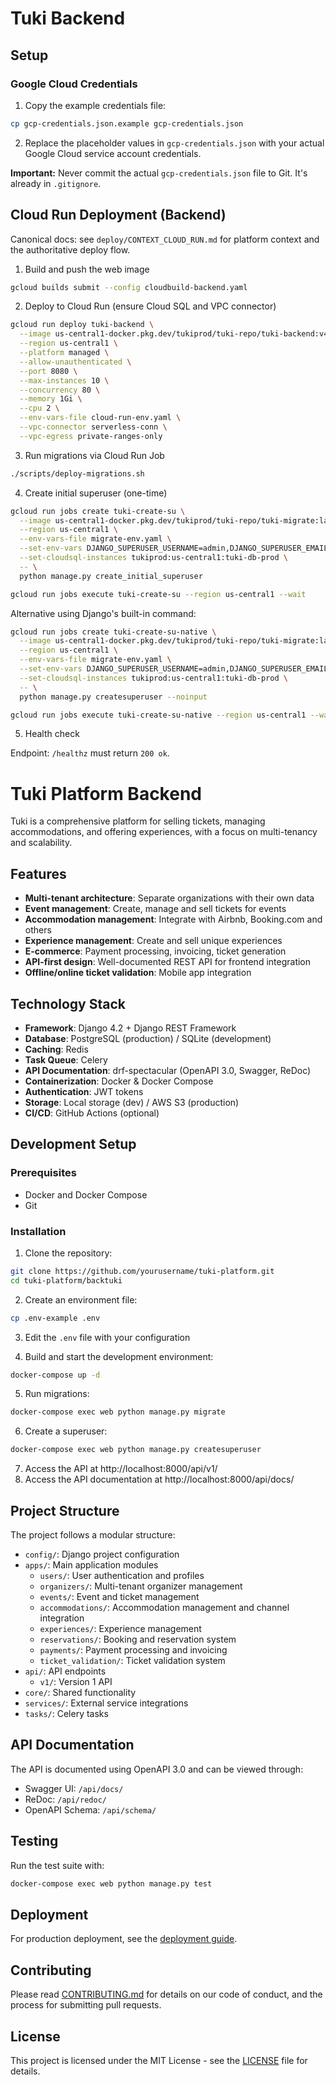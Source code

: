 # Tuki Backend

## Setup

### Google Cloud Credentials

1. Copy the example credentials file:
```bash
cp gcp-credentials.json.example gcp-credentials.json
```

2. Replace the placeholder values in `gcp-credentials.json` with your actual Google Cloud service account credentials.

**Important:** Never commit the actual `gcp-credentials.json` file to Git. It's already in `.gitignore`.

## Cloud Run Deployment (Backend)

Canonical docs: see `deploy/CONTEXT_CLOUD_RUN.md` for platform context and the authoritative deploy flow.

1) Build and push the web image

```bash
gcloud builds submit --config cloudbuild-backend.yaml
```

2) Deploy to Cloud Run (ensure Cloud SQL and VPC connector)

```bash
gcloud run deploy tuki-backend \
  --image us-central1-docker.pkg.dev/tukiprod/tuki-repo/tuki-backend:v4-backend \
  --region us-central1 \
  --platform managed \
  --allow-unauthenticated \
  --port 8080 \
  --max-instances 10 \
  --concurrency 80 \
  --memory 1Gi \
  --cpu 2 \
  --env-vars-file cloud-run-env.yaml \
  --vpc-connector serverless-conn \
  --vpc-egress private-ranges-only
```

3) Run migrations via Cloud Run Job

```bash
./scripts/deploy-migrations.sh
```

4) Create initial superuser (one-time)

```bash
gcloud run jobs create tuki-create-su \
  --image us-central1-docker.pkg.dev/tukiprod/tuki-repo/tuki-migrate:latest \
  --region us-central1 \
  --env-vars-file migrate-env.yaml \
  --set-env-vars DJANGO_SUPERUSER_USERNAME=admin,DJANGO_SUPERUSER_EMAIL=admin@tuki.cl,DJANGO_SUPERUSER_PASSWORD='TukiAdmin2025!' \
  --set-cloudsql-instances tukiprod:us-central1:tuki-db-prod \
  -- \
  python manage.py create_initial_superuser

gcloud run jobs execute tuki-create-su --region us-central1 --wait
```

Alternative using Django's built-in command:
```bash
gcloud run jobs create tuki-create-su-native \
  --image us-central1-docker.pkg.dev/tukiprod/tuki-repo/tuki-migrate:latest \
  --region us-central1 \
  --env-vars-file migrate-env.yaml \
  --set-env-vars DJANGO_SUPERUSER_USERNAME=admin,DJANGO_SUPERUSER_EMAIL=admin@tuki.cl,DJANGO_SUPERUSER_PASSWORD='TukiAdmin2025!' \
  --set-cloudsql-instances tukiprod:us-central1:tuki-db-prod \
  -- \
  python manage.py createsuperuser --noinput

gcloud run jobs execute tuki-create-su-native --region us-central1 --wait
```

5) Health check

Endpoint: `/healthz` must return `200 ok`.

# Tuki Platform Backend

Tuki is a comprehensive platform for selling tickets, managing accommodations, and offering experiences, with a focus on multi-tenancy and scalability.

## Features

- **Multi-tenant architecture**: Separate organizations with their own data
- **Event management**: Create, manage and sell tickets for events
- **Accommodation management**: Integrate with Airbnb, Booking.com and others
- **Experience management**: Create and sell unique experiences
- **E-commerce**: Payment processing, invoicing, ticket generation
- **API-first design**: Well-documented REST API for frontend integration
- **Offline/online ticket validation**: Mobile app integration

## Technology Stack

- **Framework**: Django 4.2 + Django REST Framework
- **Database**: PostgreSQL (production) / SQLite (development)
- **Caching**: Redis
- **Task Queue**: Celery
- **API Documentation**: drf-spectacular (OpenAPI 3.0, Swagger, ReDoc)
- **Containerization**: Docker & Docker Compose
- **Authentication**: JWT tokens
- **Storage**: Local storage (dev) / AWS S3 (production)
- **CI/CD**: GitHub Actions (optional)

## Development Setup

### Prerequisites

- Docker and Docker Compose
- Git

### Installation

1. Clone the repository:
```bash
git clone https://github.com/yourusername/tuki-platform.git
cd tuki-platform/backtuki
```

2. Create an environment file:
```bash
cp .env-example .env
```

3. Edit the `.env` file with your configuration

4. Build and start the development environment:
```bash
docker-compose up -d
```

5. Run migrations:
```bash
docker-compose exec web python manage.py migrate
```

6. Create a superuser:
```bash
docker-compose exec web python manage.py createsuperuser
```

7. Access the API at http://localhost:8000/api/v1/
8. Access the API documentation at http://localhost:8000/api/docs/

## Project Structure

The project follows a modular structure:

- `config/`: Django project configuration
- `apps/`: Main application modules
  - `users/`: User authentication and profiles
  - `organizers/`: Multi-tenant organizer management
  - `events/`: Event and ticket management
  - `accommodations/`: Accommodation management and channel integration
  - `experiences/`: Experience management
  - `reservations/`: Booking and reservation system
  - `payments/`: Payment processing and invoicing
  - `ticket_validation/`: Ticket validation system
- `api/`: API endpoints
  - `v1/`: Version 1 API
- `core/`: Shared functionality
- `services/`: External service integrations
- `tasks/`: Celery tasks

## API Documentation

The API is documented using OpenAPI 3.0 and can be viewed through:

- Swagger UI: `/api/docs/`
- ReDoc: `/api/redoc/`
- OpenAPI Schema: `/api/schema/`

## Testing

Run the test suite with:

```bash
docker-compose exec web python manage.py test
```

## Deployment

For production deployment, see the [deployment guide](docs/deployment.md).

## Contributing

Please read [CONTRIBUTING.md](CONTRIBUTING.md) for details on our code of conduct, and the process for submitting pull requests.

## License

This project is licensed under the MIT License - see the [LICENSE](LICENSE) file for details. 